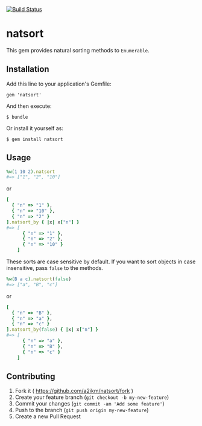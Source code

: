 [![Build Status](https://travis-ci.org/a2ikm/natsort.svg)](https://travis-ci.org/a2ikm/natsort)

# natsort

This gem provides natural sorting methods to `Enumerable`.

## Installation

Add this line to your application's Gemfile:

    gem 'natsort'

And then execute:

    $ bundle

Or install it yourself as:

    $ gem install natsort

## Usage

```ruby
%w(1 10 2).natsort
#=> ["1", "2", "10"]
```

or

```ruby
[
  { "n" => "1" },
  { "n" => "10" },
  { "n" => "2" }
].natsort_by { |x| x["n"] }
#=> [
      { "n" => "1" },
      { "n" => "2" },
      { "n" => "10" }
    ]
```

These sorts are case sensitive by default.
If you want to sort objects in case insensitive, pass `false` to the methods.

```ruby
%w(B a c).natsort(false)
#=> ["a", "B", "c"]
```

or

```ruby
[
  { "n" => "B" },
  { "n" => "a" },
  { "n" => "c" }
].natsort_by(false) { |x| x["n"] }
#=> [
      { "n" => "a" },
      { "n" => "B" },
      { "n" => "c" }
    ]
```

## Contributing

1. Fork it ( https://github.com/a2ikm/natsort/fork )
2. Create your feature branch (`git checkout -b my-new-feature`)
3. Commit your changes (`git commit -am 'Add some feature'`)
4. Push to the branch (`git push origin my-new-feature`)
5. Create a new Pull Request

